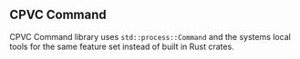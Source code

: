 ## CPVC Command

CPVC Command library uses `std::process::Command` and the systems local tools for the same feature set instead of built in Rust crates.